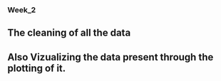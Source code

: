 ### Week_2

## The cleaning of all the data <br>
## Also Vizualizing the data present through the plotting of it.